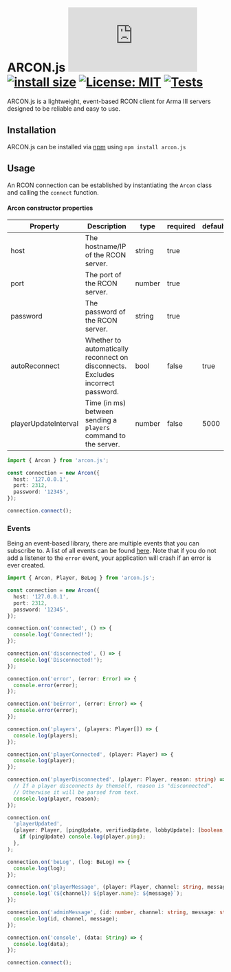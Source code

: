 # ARCON.js [![](https://img.shields.io/npm/v/arcon.js?maxAge=3600)](https://npmjs.com/package/arcon.js) [![install size](https://packagephobia.com/badge?p=arcon.js)](https://packagephobia.com/result?p=arcon.js) [![License: MIT](https://img.shields.io/badge/License-MIT-yellow.svg)](https://opensource.org/licenses/MIT) [![Tests](https://github.com/C4GDevs/ARCON.js/actions/workflows/test.yml/badge.svg?branch=master&event=push)](https://github.com/C4GDevs/ARCON.js/actions/workflows/test.yml)

ARCON.js is a lightweight, event-based RCON client for Arma III servers designed to be reliable and easy to use.

## Installation

ARCON.js can be installed via [npm](https://www.npmjs.com/package/arcon.js) using `npm install arcon.js`

## Usage

An RCON connection can be established by instantiating the `Arcon` class and calling the `connect` function.

#### Arcon constructor properties

| Property             | Description                                                                     | type   | required | default |
| -------------------- | ------------------------------------------------------------------------------- | ------ | -------- | ------- |
| host                 | The hostname/IP of the RCON server.                                             | string | true     |         |
| port                 | The port of the RCON server.                                                    | number | true     |         |
| password             | The password of the RCON server.                                                | string | true     |         |
| autoReconnect        | Whether to automatically reconnect on disconnects. Excludes incorrect password. | bool   | false    | true    |
| playerUpdateInterval | Time (in ms) between sending a `players` command to the server.                 | number | false    | 5000    |

```ts
import { Arcon } from 'arcon.js';

const connection = new Arcon({
  host: '127.0.0.1',
  port: 2312,
  password: '12345',
});

connection.connect();
```

### Events

Being an event-based library, there are multiple events that you can subscribe to. A list of all events can be found [here](https://github.com/C4GDevs/ARCON.js/blob/master/src/Arcon/index.ts#L45).
Note that if you do not add a listener to the `error` event, your application will crash if an error is ever created.

```ts
import { Arcon, Player, BeLog } from 'arcon.js';

const connection = new Arcon({
  host: '127.0.0.1',
  port: 2312,
  password: '12345',
});

connection.on('connected', () => {
  console.log('Connected!');
});

connection.on('disconnected', () => {
  console.log('Disconnected!');
});

connection.on('error', (error: Error) => {
  console.error(error);
});

connection.on('beError', (error: Error) => {
  console.error(error);
});

connection.on('players', (players: Player[]) => {
  console.log(players);
});

connection.on('playerConnected', (player: Player) => {
  console.log(player);
});

connection.on('playerDisconnected', (player: Player, reason: string) => {
  // If a player disconnects by themself, reason is "disconnected".
  // Otherwise it will be parsed from text.
  console.log(player, reason);
});

connection.on(
  'playerUpdated',
  (player: Player, [pingUpdate, verifiedUpdate, lobbyUpdate]: [boolean, boolean, boolean]) => {
    if (pingUpdate) console.log(player.ping);
  },
);

connection.on('beLog', (log: BeLog) => {
  console.log(log);
});

connection.on('playerMessage', (player: Player, channel: string, message: string) => {
  console.log(`(${channel}) ${player.name}: ${message}`);
});

connection.on('adminMessage', (id: number, channel: string, message: string) => {
  console.log(id, channel, message);
});

connection.on('console', (data: String) => {
  console.log(data);
});

connection.connect();
```
